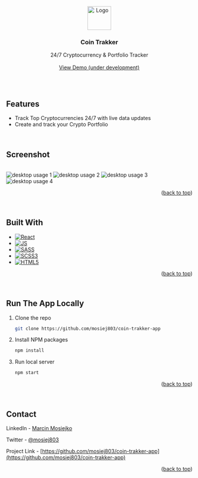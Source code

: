 <a name="readme-top"></a>

<!-- PROJECT LOGO -->
<br />
<div align="center">
     <a href="https://cointrakker.netlify.app/">
    <img src="https://github.com/mosiej803/trakker-app/blob/main/public/favicon.png" alt="Logo" width="64" height="64">
  </a>

<h3 align="center">Coin Trakker</h3>

  <p align="center">
    24/7 Cryptocurrency & Portfolio Tracker 
    <br />
    <br />
    <a href="https://cointrakker.netlify.app/">View Demo (under development)</a>
  </p>
</div>

<br />
<br />

<!-- FEATURES -->
## Features

* Track Top Cryptocurrencies 24/7 with live data updates
* Create and track your Crypto Portfolio

<br />

<!-- SCREENSHOTS -->

## Screenshot
<br />
<img src="https://github.com/mosiej803/trakker-app/blob/main/src/assets/img/screenshots/screenshot_1.png" alt="desktop usage 1" />
<img src="https://github.com/mosiej803/trakker-app/blob/main/src/assets/img/screenshots/screenshot_2.png" alt="desktop usage 2" />
<img src="https://github.com/mosiej803/trakker-app/blob/main/src/assets/img/screenshots/screenshot_3.png" alt="desktop usage 3" />
<img src="https://github.com/mosiej803/trakker-app/blob/main/src/assets/img/screenshots/screenshot_4.png" alt="desktop usage 4" />

<p align="right">(<a href="#readme-top">back to top</a>)</p>
<br />

<!-- BUILT WITH -->
## Built With

* [![React][React.js]][React-url]
* [![JS][Javascript]][Javascript-url]
* [![SASS][SASS]][SASS-url]
* [![SCSS3][CSS3]][CSS3-url]
* [![HTML5][HTML5]][HTML5-url]


<p align="right">(<a href="#readme-top">back to top</a>)</p>
<br />

<!-- RUN LOCALLY -->
## Run The App Locally

1. Clone the repo
   ```sh
   git clone https://github.com/mosiej803/coin-trakker-app
   ```
2. Install NPM packages
   ```sh
   npm install
   ```
3. Run local server
   ```sh
   npm start
   ```

<p align="right">(<a href="#readme-top">back to top</a>)</p>
<br />


<!-- CONTACT -->
## Contact

LinkedIn - [Marcin Mosiejko](https://www.linkedin.com/in/marcin-mosiejko-45937051/)

Twitter - [@mosiej803](https://twitter.com/mosiej803)

Project Link - [https://github.com/mosiej803/coin-trakker-app](https://github.com/mosiej803/coin-trakker-app)

<p align="right">(<a href="#readme-top">back to top</a>)</p>



<!-- LINKS -->

[Javascript]: https://img.shields.io/badge/JavaScript-323330?style=for-the-badge&logo=javascript&logoColor=F7DF1E
[Javascript-url]: https://www.javascript.com/

[React.js]: https://img.shields.io/badge/React-20232A?style=for-the-badge&logo=react&logoColor=61DAFB
[React-url]: https://reactjs.org/

[CSS3]: https://img.shields.io/badge/CSS3-1572B6?style=for-the-badge&logo=css3&logoColor=white
[CSS3-url]: https://www.w3.org/Style/CSS/Overview.en.html

[SASS]: https://img.shields.io/badge/Sass-CC6699?style=for-the-badge&logo=sass&logoColor=white
[SASS-url]: https://sass-lang.com/

[HTML5]: https://img.shields.io/badge/HTML5-E34F26?style=for-the-badge&logo=html5&logoColor=white
[HTML5-url]: https://html5.org/

[MVC Architecture]: https://img.shields.io/badge/MVC-Architecture-green?style=for-the-badge
[MVC-url]: https://www.freecodecamp.org/news/the-model-view-controller-pattern-mvc-architecture-and-frameworks-explained/

